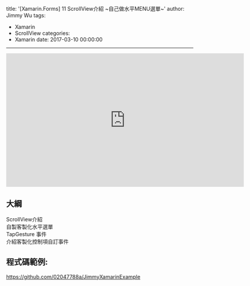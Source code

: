 title: '[Xamarin.Forms] 11 ScrollView介紹 ~自己做水平MENU選單~'
author: Jimmy Wu
tags:
  - Xamarin
  - ScrollView
categories:
  - Xamarin
date: 2017-03-10 00:00:00
---
<iframe width="640" height="360" src="https://www.youtube.com/embed/O0BQyKtU3uk" frameborder="0" allowfullscreen></iframe>

## 大綱
ScrollView介紹  
自製客製化水平選單  
TapGesture 事件  
介紹客製化控制項自訂事件  

## 程式碼範例:
https://github.com/02047788a/JimmyXamarinExample